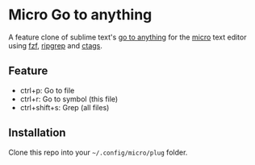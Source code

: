 # Micro Go to anything

A feature clone of sublime text's [go to anything] for the [micro] text editor
using [fzf], [ripgrep] and [ctags].

## Feature

* ctrl+p: Go to file
* ctrl+r: Go to symbol (this file)
* ctrl+shift+s: Grep (all files)

## Installation

Clone this repo into your `~/.config/micro/plug` folder.

[go to anything]: https://docs.sublimetext.io/guide/usage/file-management/navigation.html#goto-anything-operators
[micro]: https://github.com/zyedidia/micro
[fzf]: https://github.com/junegunn/fzf
[ripgrep]: https://github.com/BurntSushi/ripgrep
[ctags]: https://github.com/universal-ctags/ctags
